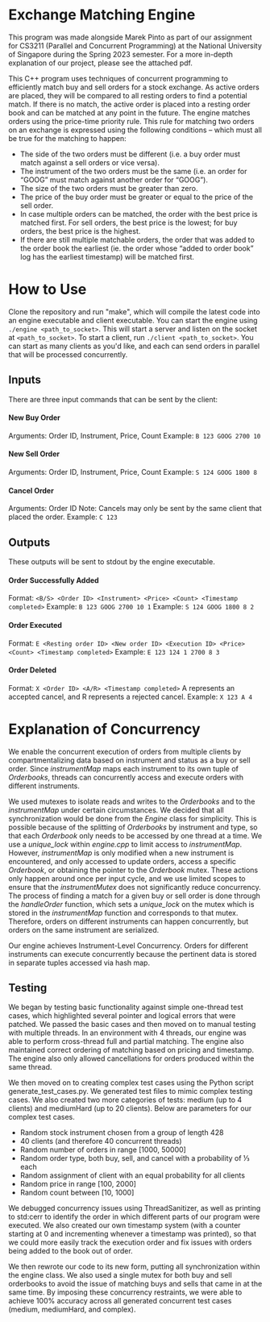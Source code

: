 # Exchange Matching Engine

This program was made alongside Marek Pinto as part of our assignment for CS3211 (Parallel and Concurrent Programming) at the National University of Singapore during the Spring 2023 semester. For a more in-depth explanation of our project, please see the attached pdf.

This C++ program uses techniques of concurrent programming to efficiently match buy and sell orders for a stock exchange. As active orders are placed, they will 
be compared to all resting orders to find a potential match. If there is no match, the active order is placed into a resting order book and can be matched at any point
in the future. The engine matches orders using the price-time priority rule. This rule for matching two orders on an exchange is expressed using the following conditions – which must all be true for the matching to happen:

- The side of the two orders must be different (i.e. a buy order must match against a sell orders or vice versa).
- The instrument of the two orders must be the same (i.e. an order for “GOOG” must match against another order for “GOOG”).
- The size of the two orders must be greater than zero.
- The price of the buy order must be greater or equal to the price of the sell order.
- In case multiple orders can be matched, the order with the best price is matched first. For sell orders, the best price is the lowest; for buy orders, the best price is the highest.
- If there are still multiple matchable orders, the order that was added to the order book the earliest (ie. the order whose “added to order book” log has the earliest timestamp) will be matched first. 

# How to Use

Clone the repository and run "make", which will compile the latest code into an engine executable and client executable. You can start the engine using `./engine <path_to_socket>`.
This will start a server and listen on the socket at `<path_to_socket>`. To start a client, run `./client <path_to_socket>`. You can start as many clients as you'd like, and each can send
orders in parallel that will be processed concurrently.

## Inputs

There are three input commands that can be sent by the client:

#### New Buy Order
Arguments: Order ID, Instrument, Price, Count
Example: `B 123 GOOG 2700 10`

#### New Sell Order
Arguments: Order ID, Instrument, Price, Count
Example: `S 124 GOOG 1800 8`

#### Cancel Order
Arguments: Order ID
Note: Cancels may only be sent by the same client that placed the order.
Example: `C 123`

## Outputs

These outputs will be sent to stdout by the engine executable.

#### Order Successfully Added
Format: `<B/S> <Order ID> <Instrument> <Price> <Count> <Timestamp completed>`
Example: `B 123 GOOG 2700 10 1`
Example: `S 124 GOOG 1800 8 2`

#### Order Executed
Format: `E <Resting order ID> <New order ID> <Execution ID> <Price> <Count> <Timestamp completed>`
Example: `E 123 124 1 2700 8 3`

#### Order Deleted
Format: `X <Order ID> <A/R> <Timestamp completed>`
A represents an accepted cancel, and R represents a rejected cancel.
Example: `X 123 A 4`

# Explanation of Concurrency

We enable the concurrent execution of orders from multiple clients by compartmentalizing data based on instrument and status as a buy or sell order. Since *instrumentMap* maps each instrument to its own tuple of *Orderbooks*, threads can concurrently access and execute orders with different instruments. 

We used mutexes to isolate reads and writes to the *Orderbooks* and to the *instrumentMap* under certain circumstances. We decided that all synchronization would be done from the *Engine* class for simplicity. This is possible because of the splitting of *Orderbooks* by instrument and type, so that each *Orderbook* only needs to be accessed by one thread at a time. We use a *unique_lock* within *engine.cpp* to limit access to *instrumentMap*. However, *instrumentMap* is only modified when a new instrument is encountered, and only accessed to update orders, access a specific *Orderbook*, or obtaining the pointer to the *Orderbook* mutex. These actions only happen around once per input cycle, and we use limited scopes to ensure that the *instrumentMutex* does not significantly reduce concurrency. The process of finding a match for a given buy or sell order is done through the *handleOrder* function, which sets a *unique_lock* on the mutex which is stored in the *instrumentMap* function and corresponds to that mutex. Therefore, orders on different instruments can happen concurrently, but orders on the same instrument are serialized. 

Our engine achieves Instrument-Level Concurrency. Orders for different instruments can execute concurrently because the pertinent data is stored in separate tuples accessed via hash map. 

## Testing

We began by testing basic functionality against simple one-thread test cases, which highlighted several pointer and logical errors that were patched. We passed the basic cases and then moved on to manual testing with multiple threads. In an environment with 4 threads, our engine was able to perform cross-thread full and partial matching. The engine also maintained correct ordering of matching based on pricing and timestamp. The engine also only allowed cancellations for orders produced within the same thread.

We then moved on to creating complex test cases using the Python script generate_test_cases.py. We generated test files to mimic complex testing cases. We also created two more categories of tests: medium (up to 4 clients) and mediumHard (up to 20 clients). Below are parameters for our complex test cases.

- Random stock instrument chosen from a group of length 428
- 40 clients (and therefore 40 concurrent threads)
- Random number of orders in range [1000, 50000]
- Random order type, both buy, sell, and cancel with a probability of ⅓ each
- Random assignment of client with an equal probability for all clients
- Random price in range [100, 2000]
- Random count between [10, 1000]

We debugged concurrency issues using ThreadSanitizer, as well as printing to std:cerr to identify the order in which different parts of our program were executed. We also created our own timestamp system (with a counter starting at 0 and incrementing whenever a timestamp was printed), so that we could more easily track the execution order and fix issues with orders being added to the book out of order.

We then rewrote our code to its new form, putting all synchronization within the engine class. We also used a single mutex for both buy and sell orderbooks to avoid the issue of matching buys and sells that came in at the same time. By imposing these concurrency restraints, we were able to achieve 100% accuracy across all generated concurrent test cases (medium, mediumHard, and complex).
